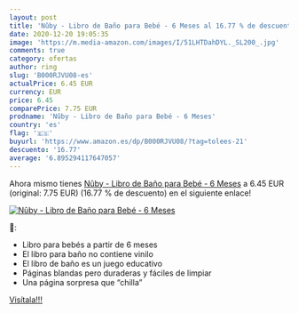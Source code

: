 ```yaml
---
layout: post
title: 'Nûby - Libro de Baño para Bebé - 6 Meses al 16.77 % de descuento'
date: 2020-12-20 19:05:35
image: 'https://m.media-amazon.com/images/I/51LHTDahDYL._SL200_.jpg'
comments: true
category: ofertas
author: ring
slug: 'B000RJVU08-es'
actualPrice: 6.45 EUR
currency: EUR
price: 6.45
comparePrice: 7.75 EUR
prodname: 'Nûby - Libro de Baño para Bebé - 6 Meses'
country: 'es'
flag: '🇪🇸'
buyurl: 'https://www.amazon.es/dp/B000RJVU08/?tag=tolees-21'
descuento: '16.77'
average: '6.895294117647057'
---
```


Ahora mismo tienes [Nûby - Libro de Baño para Bebé - 6 Meses](https://www.amazon.es/dp/B000RJVU08/?tag=tolees-21) a 6.45 EUR (original: 7.75 EUR) (16.77 %  de descuento) en el siguiente enlace!

[![Nûby - Libro de Baño para Bebé - 6 Meses](https://m.media-amazon.com/images/I/51LHTDahDYL._SL200_.jpg)](https://www.amazon.es/dp/B000RJVU08/?tag=tolees-21)

🔎:

- Libro para bebés a partir de 6 meses
- El libro para baño no contiene vinilo
- El libro de baño es un juego educativo
- Páginas blandas pero duraderas y fáciles de limpiar
- Una página sorpresa que “chilla”

[Visítala!!!](https://www.amazon.es/dp/B000RJVU08/?tag=tolees-21)
